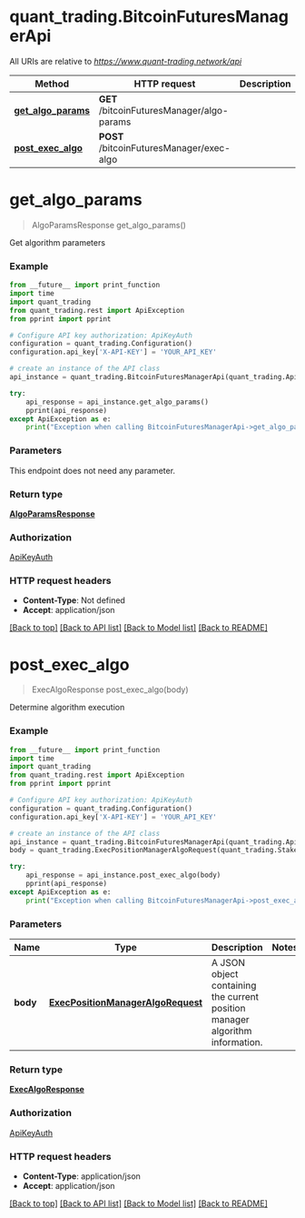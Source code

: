 # quant_trading.BitcoinFuturesManagerApi

All URIs are relative to *https://www.quant-trading.network/api*

Method | HTTP request | Description
------------- | ------------- | -------------
[**get_algo_params**](BitcoinFuturesManagerApi.md#get_algo_params) | **GET** /bitcoinFuturesManager/algo-params | 
[**post_exec_algo**](BitcoinFuturesManagerApi.md#post_exec_algo) | **POST** /bitcoinFuturesManager/exec-algo | 

# **get_algo_params**
> AlgoParamsResponse get_algo_params()



Get algorithm parameters

### Example
```python
from __future__ import print_function
import time
import quant_trading
from quant_trading.rest import ApiException
from pprint import pprint

# Configure API key authorization: ApiKeyAuth
configuration = quant_trading.Configuration()
configuration.api_key['X-API-KEY'] = 'YOUR_API_KEY'

# create an instance of the API class
api_instance = quant_trading.BitcoinFuturesManagerApi(quant_trading.ApiClient(configuration))

try:
    api_response = api_instance.get_algo_params()
    pprint(api_response)
except ApiException as e:
    print("Exception when calling BitcoinFuturesManagerApi->get_algo_params: %s\n" % e)
```

### Parameters
This endpoint does not need any parameter.

### Return type

[**AlgoParamsResponse**](AlgoParamsResponse.md)

### Authorization

[ApiKeyAuth](../README.md#ApiKeyAuth)

### HTTP request headers

 - **Content-Type**: Not defined
 - **Accept**: application/json

[[Back to top]](#) [[Back to API list]](../README.md#documentation-for-api-endpoints) [[Back to Model list]](../README.md#documentation-for-models) [[Back to README]](../README.md)

# **post_exec_algo**
> ExecAlgoResponse post_exec_algo(body)



Determine algorithm execution

### Example
```python
from __future__ import print_function
import time
import quant_trading
from quant_trading.rest import ApiException
from pprint import pprint

# Configure API key authorization: ApiKeyAuth
configuration = quant_trading.Configuration()
configuration.api_key['X-API-KEY'] = 'YOUR_API_KEY'

# create an instance of the API class
api_instance = quant_trading.BitcoinFuturesManagerApi(quant_trading.ApiClient(configuration))
body = quant_trading.ExecPositionManagerAlgoRequest(quant_trading.StakeState.CLOSED, quant_trading.StakeState.CLOSED, 0.0, 0.0, 0.0, 0.0, 0.0) # ExecPositionManagerAlgoRequest | A JSON object containing the current position manager algorithm information.

try:
    api_response = api_instance.post_exec_algo(body)
    pprint(api_response)
except ApiException as e:
    print("Exception when calling BitcoinFuturesManagerApi->post_exec_algo: %s\n" % e)
```

### Parameters

Name | Type | Description  | Notes
------------- | ------------- | ------------- | -------------
 **body** | [**ExecPositionManagerAlgoRequest**](ExecPositionManagerAlgoRequest.md)| A JSON object containing the current position manager algorithm information. | 

### Return type

[**ExecAlgoResponse**](ExecAlgoResponse.md)

### Authorization

[ApiKeyAuth](../README.md#ApiKeyAuth)

### HTTP request headers

 - **Content-Type**: application/json
 - **Accept**: application/json

[[Back to top]](#) [[Back to API list]](../README.md#documentation-for-api-endpoints) [[Back to Model list]](../README.md#documentation-for-models) [[Back to README]](../README.md)

